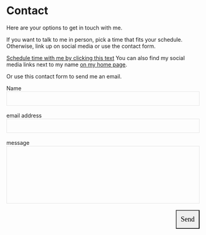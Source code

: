 # Contact


Here are your options to get in touch with me.

If you want to talk to me in person, pick a time that fits your schedule. Otherwise, link up on social media or use the contact form.

[Schedule time with me by clicking this text](https://calendly.com/markcheret/60min)
You can also find my social media links next to my name [on my home page](/).

Or use this contact form to send me an email.

<form action="https://getform.io/f/58d1038b-e93a-48b0-a035-0e82a813ea6b" method="POST">

  Name\
  <input type="text" name="name" style="background-color:transparent; border: 1px solid #e4e4e4; position: relative; padding: 10px 15px; color: #686868; display: block; width: 100%;
    -moz-box-sizing: border-box; -webkit-box-sizing: border-box; box-sizing: border-box;">\
  email address\
  <input type="email" name="email" style="background-color:transparent; border: 1px solid #e4e4e4; position: relative; padding: 10px 15px; color: #686868; display: block; width: 100%;
    -moz-box-sizing: border-box; -webkit-box-sizing: border-box; box-sizing: border-box;">\
  message\
  <input type="text" name="message" style="background-color:transparent; border: 1px solid #e4e4e4; position: relative; padding: 10px 15px; color: #686868; display: block; width: 100%; height: 150px;
    -moz-box-sizing: border-box; -webkit-box-sizing: border-box; box-sizing: border-box;">\
  <button type="submit" style="align-items: flex-start; appearance: auto; background-color: rgb(239, 239, 239); border-bottom-color:rgb(118, 118, 118); border-style: outset; border-width:2px; border-color rgb(118, 118, 118); box-sizing: border-box; color rgb(0, 0, 0); cursor:pointer; display: block; float:right; font-family:'Allerta Stencil'; font-size: 18px; height: 49px; padding:11px; text-align:center;">Send</button>

</form>
